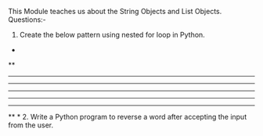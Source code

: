 This Module teaches us about the String Objects and List Objects.
Questions:-

1. Create the below pattern using nested for loop in Python. 
*
**
***
****
*****
****
***
**
*
2. Write a Python program to reverse a word after accepting the input from the user.
